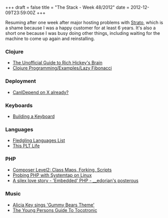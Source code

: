 +++
draft = false
title = "The Stack - Week 48/2012"
date = 2012-12-09T23:59:00Z
+++



Resuming after one week after major hosting problems with [Strato](http://www.strato.de), which is a shame because I was a happy customer for at least 6 years.
It's also a short one because I was busy doing other things, including waiting for the machine to come up again and reinstalling.

### Clojure

 - [The Unofficial Guide to Rich Hickey's Brain][theunofficialguidetorichhickeysbrain]
 - [Clojure Programming/Examples/Lazy Fibonacci][clojureprogrammingexampleslazyfibonacciwikibooksopenbooksforanopenworld]

[theunofficialguidetorichhickeysbrain]: http://www.flyingmachinestudios.com/programming/the-unofficial-guide-to-rich-hickeys-brain/
[clojureprogrammingexampleslazyfibonacciwikibooksopenbooksforanopenworld]: http://en.wikibooks.org/wiki/Clojure_Programming/Examples/Lazy_Fibonacci


### Deployment

 - [CanIDepend on X already?][canidependonxalready]

[canidependonxalready]: http://CanIDepend.com


### Keyboards

 - [Building a Keyboard][buildingakeyboard]

[buildingakeyboard]: http://news.ycombinator.com/item?id=4893457


### Languages

 - [Fledgling Languages List][fll]
 - [This PLT Life][thispltlife]

[fll]: http://fll.presidentbeef.com/
[thispltlife]: http://this-plt-life.tumblr.com/

### PHP

 - [Composer Level2: Class Maps, Forking, Scripts][composerlevel25morethingslikeclassmapsforkingscriptsbyknplabssymfony2experts]
 - [Probing PHP with Systemtap on Linux][experimentalworksblogarchiveprobingphpwithsystemtaponlinux]
 - [A silex love story - 'Embedded' PHP - __edorian's posterous][asilexlovestoryembeddedphpedoriansposterous]

[composerlevel25morethingslikeclassmapsforkingscriptsbyknplabssymfony2experts]: http://knplabs.com/blog/composer-level-up
[experimentalworksblogarchiveprobingphpwithsystemtaponlinux]: http://blog.experimentalworks.net/2012/12/probing-php-with-systemtap-on-linux/
[asilexlovestoryembeddedphpedoriansposterous]: http://edorian.posterous.com/a-silex-love-story-embedded-php


### Music

 - [Alicia Key sings 'Gummy Bears Theme'](https://www.youtube.com/watch?v=BW2NuxOC8fU)
 - [The Young Persons Guide To Tocotronic](https://soundcloud.com/rockotronic/the-young-persons-guide-to)